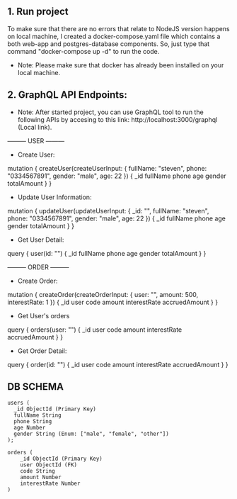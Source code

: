 ## 1. Run project
To make sure that there are no errors that relate to NodeJS version happens on local machine, I created a docker-compose.yaml file which contains a both web-app and postgres-database components. So, just type that command "docker-compose up -d" to run the code.

* Note: Please make sure that docker has already been installed on your local machine.

## 2. GraphQL API Endpoints:

* Note: After started project, you can use GraphQL tool to run the following APIs by accesing to this link: http://localhost:3000/graphql (Local link).

——— USER ———

* Create User:

mutation {
	createUser(createUserInput: { 
    fullName: "steven", 
    phone: "0334567891",
    gender: "male",
    age: 22
  })
  {
    _id
    fullName
    phone
    age
    gender
    totalAmount
  }
}

* Update User Information:

mutation {
	updateUser(updateUserInput: {
    _id: "<user id>",
    fullName: "steven", 
    phone: "0334567891",
    gender: "male",
    age: 22
  })
  {
    _id
    fullName
    phone
    age
    gender
    totalAmount
  }
}

* Get User Detail:

query {
	user(id: "<user id>") {
    _id
    fullName
    phone
    age
    gender
    totalAmount
  }
}

——— ORDER ———

* Create Order:

mutation {
	createOrder(createOrderInput: {
    user: "<user id>", 
    amount: 500,
    interestRate: 1
  })
  {
    _id
    user
    code
    amount
    interestRate
    accruedAmount
  }
}

* Get User's orders

query {
	orders(user: "<user id>") {
    _id
    user
    code
    amount
    interestRate
    accruedAmount
  }
}


* Get Order Detail:

query {
	order(id: "<order id>") {
    _id
    user
    code
    amount
    interestRate
    accruedAmount
  }
}

## DB SCHEMA

```
users ( 
  _id ObjectId (Primary Key)
  fullName String
  phone String
  age Number
  gender String (Enum: ["male", "female", "other"])
); 

orders ( 
    _id ObjectId (Primary Key)
    user ObjectId (FK)
    code String
    amount Number
    interestRate Number
)
```